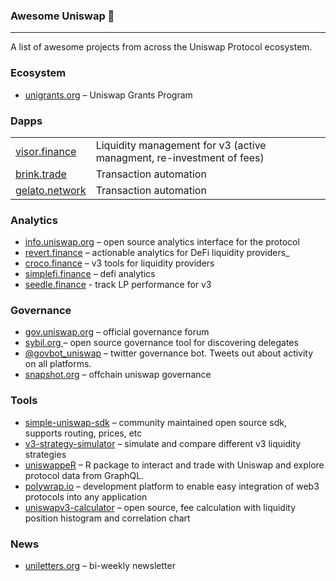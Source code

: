 ### Awesome Uniswap 🦄

------

A list of awesome projects from across the Uniswap Protocol ecosystem.

### Ecosystem

* [unigrants.org](https://unigrants.org) –  Uniswap Grants Program

### Dapps

|                                              |                                                              |
| -------------------------------------------- | ------------------------------------------------------------ |
| [visor.finance](https://www.visor.finance)   | Liquidity management for v3 (active managment, re-investment of fees) |
| [brink.trade](https://www.brink.trade/)      | Transaction automation                                       |
| [gelato.network](https://www.gelato.network) | Transaction automation                                       |

### Analytics

* [info.uniswap.org](https://info.uniswap.org/#/) – open source analytics interface for the protocol
* [revert.finance](https://revert.finance) – actionable analytics for DeFi liquidity providers_
* [croco.finance](https://croco.finance/#/) – v3 tools for liquidity providers
* [simplefi.finance](https://simplefi.finance) – defi analytics
* [seedle.finance](https://seedle.finance) - track LP performance for v3

### Governance

* [gov.uniswap.org](https://gov.uniswap.org) – official governance forum
* [sybil.org ](https://sybil.org/#/delegates/uniswap) – open source governance tool for discovering delegates
* [@govbot_uniswap](https://twitter.com/govbot_uniswap) – twitter governance bot. Tweets out about activity on all platforms.
* [snapshot.org](https://snapshot.org/#/uniswap) –  offchain uniswap governance

### Tools

* [simple-uniswap-sdk](https://github.com/uniswap-integration/simple-uniswap-sdk) – community maintained open source sdk, supports routing, prices, etc
* [v3-strategy-simulator](https://defi-lab.xyz/uniswapv3simulator) – simulate and compare different v3 liquidity strategies
* [uniswappeR](https://github.com/Omni-Analytics-Group/uniswappeR) – R package to interact and trade with Uniswap and explore protocol data from GraphQL.
* [polywrap.io](https://polywrap.io/#/) – development platform to enable easy integration of web3 protocols into any application
* [uniswapv3-calculator](https://uniswapv3.thechun.dev) – open source, fee calculation with liquidity position histogram and correlation chart

### News

* [uniletters.org](https://uniletters.org) – bi-weekly newsletter
